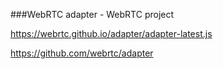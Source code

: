 ###WebRTC adapter - WebRTC project

https://webrtc.github.io/adapter/adapter-latest.js

https://github.com/webrtc/adapter
